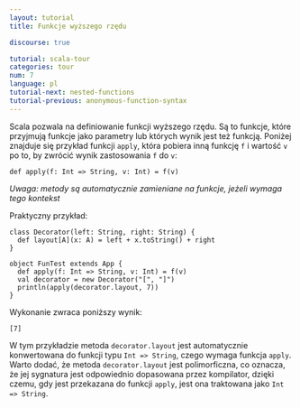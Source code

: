 ```yaml
---
layout: tutorial
title: Funkcje wyższego rzędu

discourse: true

tutorial: scala-tour
categories: tour
num: 7
language: pl
tutorial-next: nested-functions
tutorial-previous: anonymous-function-syntax
---
```


Scala pozwala na definiowanie funkcji wyższego rzędu. Są to funkcje, które przyjmują funkcje jako parametry lub których wynik jest też funkcją. Poniżej znajduje się przykład funkcji `apply`, która pobiera inną funkcję `f` i wartość `v` po to, by zwrócić wynik zastosowania `f` do `v`:

```tut
def apply(f: Int => String, v: Int) = f(v)
```

_Uwaga: metody są automatycznie zamieniane na funkcje, jeżeli wymaga tego kontekst_

Praktyczny przykład:
 
```tut
class Decorator(left: String, right: String) {
  def layout[A](x: A) = left + x.toString() + right
}

object FunTest extends App {
  def apply(f: Int => String, v: Int) = f(v)
  val decorator = new Decorator("[", "]")
  println(apply(decorator.layout, 7))
}
```
 
Wykonanie zwraca poniższy wynik:

```
[7]
```

W tym przykładzie metoda `decorator.layout` jest automatycznie konwertowana do funkcji typu `Int => String`, czego wymaga funkcja `apply`. Warto dodać, że metoda `decorator.layout` jest polimorficzna, co oznacza, że jej sygnatura jest odpowiednio dopasowana przez kompilator, dzięki czemu, gdy jest przekazana do funkcji `apply`, jest ona traktowana jako `Int => String`.
